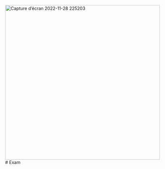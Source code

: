 <img width="499" alt="Capture d’écran 2022-11-28 225203" src="https://user-images.githubusercontent.com/116873467/204388831-d3c3153f-161f-4c10-a7e8-87680c83db53.png">
# Exam
